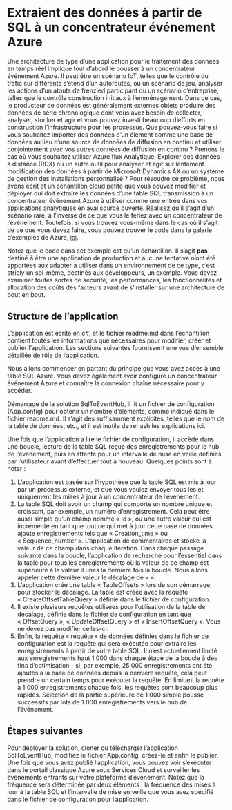 <properties
   pageTitle="Extraction de données SQL dans Azure événement Hubs | Microsoft Azure"
   description="Vue d’ensemble des événements centraux importer à partir d’exemple SQL"
   services="event-hubs"
   documentationCenter="na"
   authors="spyrossak"
   manager="timlt"
   editor=""/>

<tags 
   ms.service="event-hubs"
   ms.devlang="na"
   ms.topic="article"
   ms.tgt_pltfrm="na"
   ms.workload="na"
   ms.date="08/25/2016"
   ms.author="spyros;sethm" />

# <a name="pulling-data-from-sql-into-an-azure-event-hub"></a>Extraient des données à partir de SQL à un concentrateur événement Azure

Une architecture de type d’une application pour le traitement des données en temps réel implique tout d’abord le pousser à un concentrateur événement Azure. Il peut être un scénario IoT, telles que le contrôle du trafic sur différents s’étend d’un autoroutes, ou un scénario de jeu, analyser les actions d’un atouts de frenzied participant ou un scénario d’entreprise, telles que le contrôle construction initiaux à l’emménagement. Dans ce cas, le producteur de données est généralement externes objets produire des données de série chronologique dont vous avez besoin de collecter, analyser, stocker et agir et vous pouvez investi beaucoup d’efforts en construction l’infrastructure pour les processus. Que pouvez-vous faire si vous souhaitez importer des données d’un élément comme une base de données au lieu d’une source de données de diffusion en continu et utiliser conjointement avec vos autres données de diffusion en continu ? Prenons le cas où vous souhaitez utiliser Azure flux Analytique, Explorer des données à distance (RDX) ou un autre outil pour analyser et agir sur lentement modification des données à partir de Microsoft Dynamics AX ou un système de gestion des installations personnalisé ? Pour résoudre ce problème, nous avons écrit et un échantillon cloud petite que vous pouvez modifier et déployer qui doit extraire les données d’une table SQL transmission à un concentrateur événement Azure à utiliser comme une entrée dans vos applications analytiques en aval source ouverte. Réalisez qu’il s’agit d’un scénario rare, à l’inverse de ce que vous le feriez avec un concentrateur de l’événement. Toutefois, si vous trouvez vous-même dans le cas où il s’agit de ce que vous devez faire, vous pouvez trouver le code dans la galerie d’exemples de Azure, [ici](https://azure.microsoft.com/documentation/samples/event-hubs-dotnet-import-from-sql/).  

Notez que le code dans cet exemple est qu’un échantillon. Il s’agit **pas** destiné à être une application de production et aucune tentative n’ont été apportées aux adapter à utiliser dans un environnement de ce type, c’est stricly un soi-même, destinés aux développeurs, un exemple. Vous devez examiner toutes sortes de sécurité, les performances, les fonctionnalités et allocation des coûts des facteurs avant de s’installer sur une architecture de bout en bout.

## <a name="application-structure"></a>Structure de l’application

L’application est écrite en c#, et le fichier readme.md dans l’échantillon contient toutes les informations que nécessaires pour modifier, créer et publier l’application. Les sections suivantes fournissent une vue d’ensemble détaillée de rôle de l’application.

Nous allons commencer en partant du principe que vous avez accès à une table SQL Azure. Vous devez également avoir configuré un concentrateur événement Azure et connaître la connexion chaîne nécessaire pour y accéder.

Démarrage de la solution SqlToEventHub, il lit un fichier de configuration (App.config) pour obtenir un nombre d’éléments, comme indiqué dans le fichier readme.md. Il s’agit des suffisamment explicites, telles que le nom de la table de données, etc., et il est inutile de rehash les explications ici. 

Une fois que l’application a lire le fichier de configuration, il accède dans une boucle, lecture de la table SQL reçue des enregistrements pour le hub de l’événement, puis en attente pour un intervalle de mise en veille définies par l’utilisateur avant d’effectuer tout à nouveau. Quelques points sont à noter :

1. L’application est basée sur l’hypothèse que la table SQL est mis à jour par un processus externe, et que vous voulez envoyer tous les et uniquement les mises à jour à un concentrateur de l’événement.
2. La table SQL doit avoir un champ qui comporte un nombre unique et croissant, par exemple, un numéro d’enregistrement. Cela peut être aussi simple qu’un champ nommé « Id », ou une autre valeur qui est incrémenté en tant que tout ce qui met à jour cette base de données ajoute enregistrements tels que « Creation_time » ou « Sequence_number ». L’application de commentaires et stocke la valeur de ce champ dans chaque itération. Dans chaque passage suivante dans la boucle, l’application de recherche pour l’essentiel dans la table pour tous les enregistrements où la valeur de ce champ est supérieure à la valeur il unes la dernière fois la boucle. Nous allons appeler cette dernière valeur le décalage de « ».
3. L’application crée une table « TableOffsets » lors de son démarrage, pour stocker le décalage. La table est créée avec la requête « CreateOffsetTableQuery » définie dans le fichier de configuration. 
4. Il existe plusieurs requêtes utilisées pour l’utilisation de la table de décalage, définie dans le fichier de configuration en tant que « OffsetQuery », « UpdateOffsetQuery » et « InsertOffsetQuery ». Vous ne devez pas modifier celles-ci.
5. Enfin, la requête « requête » de données définies dans le fichier de configuration est la requête qui sera exécutée pour extraire les enregistrements à partir de votre table SQL. Il n’est actuellement limité aux enregistrements haut 1 000 dans chaque étape de la boucle à des fins d’optimisation - si, par exemple, 25 000 enregistrements ont été ajoutés à la base de données depuis la dernière requête, cela peut prendre un certain temps pour exécuter la requête. En limitant la requête à 1 000 enregistrements chaque fois, les requêtes sont beaucoup plus rapides. Sélection de la partie supérieure de 1 000 simple pousse successifs par lots de 1 000 enregistrements vers le hub de l’événement.    

## <a name="next-steps"></a>Étapes suivantes

Pour déployer la solution, cloner ou télécharger l’application SqlToEventHub, modifiez le fichier App.config, créez-le et enfin le publier. Une fois que vous avez publié l’application, vous pouvez voir s’exécuter dans le portail classique Azure sous Services Cloud et surveiller les événements entrants sur votre plateforme d’événement. Notez que la fréquence sera déterminée par deux éléments : la fréquence des mises à jour à la table SQL et l’intervalle de mise en veille que vous avez spécifié dans le fichier de configuration pour l’application.